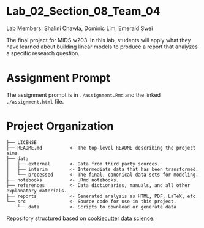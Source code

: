# Lab_02_Section_08_Team_04

Lab Members: Shalini Chawla, Dominic Lim, Emerald Swei


The final project for MIDS w203. In this lab, students will apply what they have learned about building linear models 
to produce a report that analyzes a specific research question. 

# Assignment Prompt

The assignment prompt is in `./assignment.Rmd` and the linked `./assignment.html` file. 

# Project Organization

    ├── LICENSE
    ├── README.md          <- The top-level README describing the project aims
    ├── data
    │   ├── external       <- Data from third party sources.
    │   ├── interim        <- Intermediate data that has been transformed.
    │   └── processed      <- The final, canonical data sets for modeling.
    ├── notebooks          <- .Rmd notebooks. 
    ├── references         <- Data dictionaries, manuals, and all other explanatory materials.
    ├── reports            <- Generated analysis as HTML, PDF, LaTeX, etc.
    └── src                <- Source code for use in this project.
        └── data           <- Scripts to download or generate data


Repository structured based on [cookiecutter data science](https://drivendata.github.io/cookiecutter-data-science).
